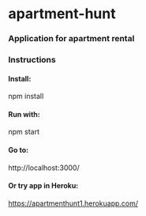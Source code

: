 # apartment-hunt

### Application for apartment rental

### Instructions 

#### Install:
npm install 

#### Run with:
npm start

#### Go to:
http://localhost:3000/

#### Or try app in Heroku:
https://apartmenthunt1.herokuapp.com/